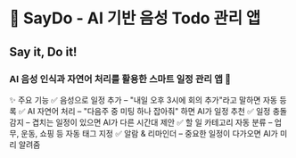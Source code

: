# 📌 SayDo - AI 기반 음성 Todo 관리 앱
## Say it, Do it!
### AI 음성 인식과 자연어 처리를 활용한 스마트 일정 관리 앱 🚀

✨ 주요 기능
✅ 음성으로 일정 추가 – "내일 오후 3시에 회의 추가"라고 말하면 자동 등록
✅ AI 자연어 처리 – "다음주 중 미팅 하나 잡아줘" 하면 AI가 일정 추천
✅ 일정 충돌 감지 – 겹치는 일정이 있으면 AI가 다른 시간대 제안
✅ 할 일 카테고리 자동 분류 – 업무, 운동, 쇼핑 등 자동 태그 지정
✅ 알람 & 리마인더 – 중요한 일정이 다가오면 AI가 미리 알려줌

